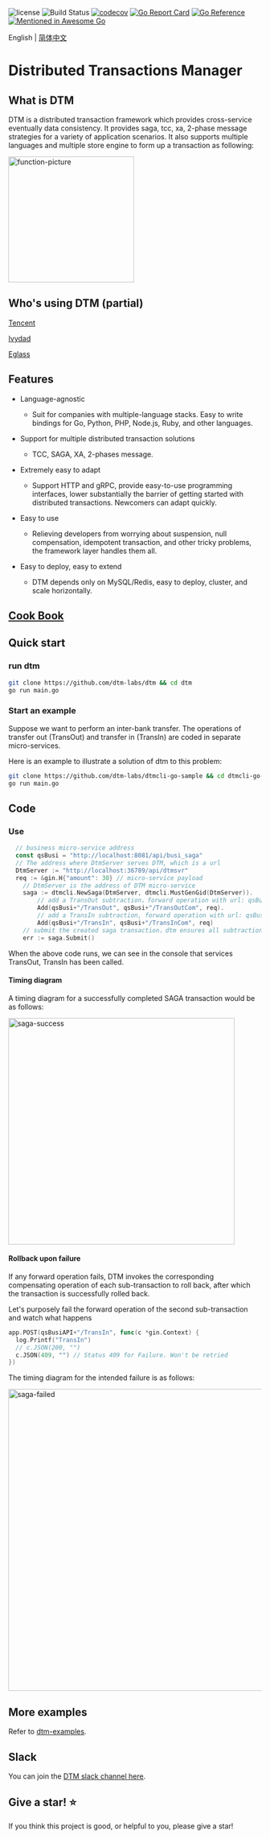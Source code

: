 ![license](https://img.shields.io/github/license/dtm-labs/dtm)
![Build Status](https://github.com/dtm-labs/dtm/actions/workflows/tests.yml/badge.svg?branch=main)
[![codecov](https://codecov.io/gh/dtm-labs/dtm/branch/main/graph/badge.svg?token=UKKEYQLP3F)](https://codecov.io/gh/dtm-labs/dtm)
[![Go Report Card](https://goreportcard.com/badge/github.com/dtm-labs/dtm)](https://goreportcard.com/report/github.com/dtm-labs/dtm)
[![Go Reference](https://pkg.go.dev/badge/github.com/dtm-labs/dtm.svg)](https://pkg.go.dev/github.com/dtm-labs/dtm)
[![Mentioned in Awesome Go](https://awesome.re/mentioned-badge-flat.svg)](https://github.com/avelino/awesome-go#database)

English | [简体中文](https://github.com/dtm-labs/dtm/blob/main/helper/README-cn.md)

# Distributed Transactions Manager

## What is DTM

DTM is a distributed transaction framework which provides cross-service eventually data consistency. It provides saga, tcc, xa, 2-phase message strategies for a variety of application scenarios. It also supports multiple languages and multiple store engine to form up a transaction as following:

<img alt="function-picture" src="https://en.dtm.pub/assets/function.7d5618f8.png" height=250 />

## Who's using DTM (partial)

[Tencent](https://www.tencent.com/)

[Ivydad](https://ivydad.com)

[Eglass](https://epeijing.cn)


## Features

* Language-agnostic
  - Suit for companies with multiple-language stacks.
    Easy to write bindings for Go, Python, PHP, Node.js, Ruby, and other languages.

* Support for multiple distributed transaction solutions
  - TCC, SAGA, XA, 2-phases message.

* Extremely easy to adapt
  - Support HTTP and gRPC, provide easy-to-use programming interfaces, lower substantially the barrier of getting started with distributed transactions. Newcomers can adapt quickly.

* Easy to use
  - Relieving developers from worrying about suspension, null compensation, idempotent transaction, and other tricky problems, the framework layer handles them all.

* Easy to deploy, easy to extend
  - DTM depends only on MySQL/Redis, easy to deploy, cluster, and scale horizontally.


## [Cook Book](https://en.dtm.pub)

## Quick start

### run dtm

``` bash
git clone https://github.com/dtm-labs/dtm && cd dtm
go run main.go
```

### Start an example
Suppose we want to perform an inter-bank transfer. The operations of transfer out (TransOut) and transfer in (TransIn) are coded in separate micro-services.

Here is an example to illustrate a solution of dtm to this problem:

``` bash
git clone https://github.com/dtm-labs/dtmcli-go-sample && cd dtmcli-go-sample
go run main.go
```

## Code

### Use
``` go
  // business micro-service address
  const qsBusi = "http://localhost:8081/api/busi_saga"
  // The address where DtmServer serves DTM, which is a url
  DtmServer := "http://localhost:36789/api/dtmsvr"
  req := &gin.H{"amount": 30} // micro-service payload
	// DtmServer is the address of DTM micro-service
	saga := dtmcli.NewSaga(DtmServer, dtmcli.MustGenGid(DtmServer)).
		// add a TransOut subtraction，forward operation with url: qsBusi+"/TransOut", reverse compensation operation with url: qsBusi+"/TransOutCom"
		Add(qsBusi+"/TransOut", qsBusi+"/TransOutCom", req).
		// add a TransIn subtraction, forward operation with url: qsBusi+"/TransIn", reverse compensation operation with url: qsBusi+"/TransInCom"
		Add(qsBusi+"/TransIn", qsBusi+"/TransInCom", req)
	// submit the created saga transaction，dtm ensures all subtractions either complete or get revoked
	err := saga.Submit()
```

When the above code runs, we can see in the console that services TransOut, TransIn has been called.

#### Timing diagram
A timing diagram for a successfully completed SAGA transaction would be as follows:

<img alt="saga-success" src="https://en.dtm.pub/assets/saga_normal.59a75c01.jpg" height=450/>

#### Rollback upon failure
If any forward operation fails, DTM invokes the corresponding compensating operation of each sub-transaction to roll back, after which the transaction is successfully rolled back.

Let's purposely fail the forward operation of the second sub-transaction and watch what happens

``` go
app.POST(qsBusiAPI+"/TransIn", func(c *gin.Context) {
  log.Printf("TransIn")
  // c.JSON(200, "")
  c.JSON(409, "") // Status 409 for Failure. Won't be retried
})
```

The timing diagram for the intended failure is as follows:

<img alt="saga-failed" src="https://en.dtm.pub/assets/saga_rollback.7989c866.jpg" height=600>

## More examples

Refer to [dtm-examples](https://github.com/dtm-labs/dtm-examples).

## Slack

You can join the [DTM slack channel here](https://join.slack.com/t/dtm-w6k9662/shared_invite/zt-vkrph4k1-eFqEFnMkbmlXqfUo5GWHWw).

## Give a star! ⭐

If you think this project is good, or helpful to you, please give a star!
